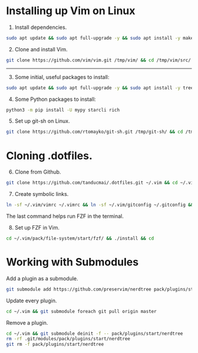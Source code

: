 # Installing up Vim on Linux

1. Install dependencies.

```bash
sudo apt update && sudo apt full-upgrade -y && sudo apt install -y make build-essential libncurses5-dev git
```

2. Clone and install Vim.

```bash
git clone https://github.com/vim/vim.git /tmp/vim/ && cd /tmp/vim/src/ && make && sudo make install && cd /tmp/ && rm -rf vim/ && cd
```

---

3. Some initial, useful packages to install:

```bash
sudo apt update && sudo apt full-upgrade -y && sudo apt install -y tree figlet hugo fzf python3 python3-pip python3-autopep8 python3-pytest pandoc texlive-latex-extra sqlformat python3-q-text-as-data net-tools ipcalc vsftpd nethogs nmap aircrack-ng fd-find mlocate
```

4. Some Python packages to install:

```bash
python3 -m pip install -U mypy starcli rich
```

5. Set up git-sh on Linux.

```bash
git clone https://github.com/rtomayko/git-sh.git /tmp/git-sh/ && cd /tmp/git-sh/ && make && sudo make install && cd /tmp/ && rm -rf git-sh/ && cd
```

# Cloning .dotfiles.

6. Clone from Github.

```bash
git clone https://github.com/tanducmai/.dotfiles.git ~/.vim && cd ~/.vim && git submodule update --init --recursive --remote
```

7. Create symbolic links.

```bash
ln -sf ~/.vim/vimrc ~/.vimrc && ln -sf ~/.vim/gitconfig ~/.gitconfig && ln -sf ~/.vim/bashrc ~/.bashrc && ln -s $(which fdfind) ~/.local/bin/fd
```

The last command helps run FZF in the terminal.

8. Set up FZF in Vim.

```bash
cd ~/.vim/pack/file-system/start/fzf/ && ./install && cd
```

# Working with Submodules

Add a plugin as a submodule.

```bash
git submodule add https://github.com/preservim/nerdtree pack/plugins/start/nerdtree
```

Update every plugin.

```bash
cd ~/.vim && git submodule foreach git pull origin master
```

Remove a plugin.

```bash
cd ~/.vim && git submodule deinit -f -- pack/plugins/start/nerdtree
rm -rf .git/modules/pack/plugins/start/nerdtree
git rm -f pack/plugins/start/nerdtree
```
